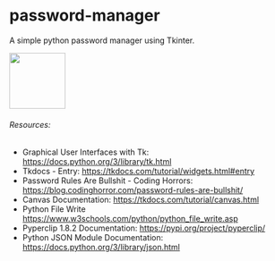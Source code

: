 # password-manager
 A simple python password manager using Tkinter.


<img src="https://5688825.fs1.hubspotusercontent-na1.net/hubfs/5688825/mypass.png" width="100" height="100">


###### Resources: 

- Graphical User Interfaces with Tk:
https://docs.python.org/3/library/tk.html
- Tkdocs - Entry:
https://tkdocs.com/tutorial/widgets.html#entry
- Password Rules Are Bullshit - Coding Horrors:
https://blog.codinghorror.com/password-rules-are-bullshit/
- Canvas Documentation:
https://tkdocs.com/tutorial/canvas.html
- Python File Write
https://www.w3schools.com/python/python_file_write.asp
- Pyperclip 1.8.2 Documentation: 
https://pypi.org/project/pyperclip/
- Python JSON Module Documentation: 
https://docs.python.org/3/library/json.html